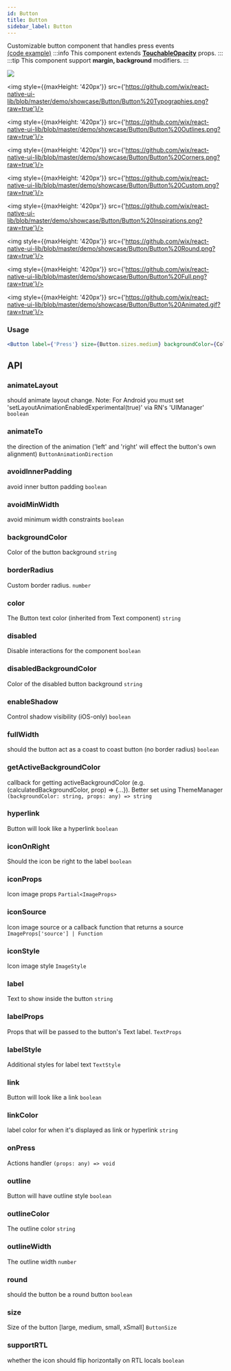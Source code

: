 ```yaml
---
id: Button
title: Button
sidebar_label: Button
---
```


Customizable button component that handles press events  
[(code example)](https://github.com/wix/react-native-ui-lib/blob/master/demo/src/screens/componentScreens/ButtonsScreen.tsx)
:::info
This component extends **[TouchableOpacity](/docs/components/basic/TouchableOpacity)** props.
:::
:::tip
This component support **margin, background** modifiers.
:::
<div style={{display: 'flex', flexDirection: 'row', overflowX: 'auto', maxHeight: '500px', alignItems: 'center'}}><img style={{maxHeight: '420px'}} src={'https://github.com/wix/react-native-ui-lib/blob/master/demo/showcase/Button/Button%20Sizes.png?raw=true'}/>

<img style={{maxHeight: '420px'}} src={'https://github.com/wix/react-native-ui-lib/blob/master/demo/showcase/Button/Button%20Typographies.png?raw=true'}/>

<img style={{maxHeight: '420px'}} src={'https://github.com/wix/react-native-ui-lib/blob/master/demo/showcase/Button/Button%20Outlines.png?raw=true'}/>

<img style={{maxHeight: '420px'}} src={'https://github.com/wix/react-native-ui-lib/blob/master/demo/showcase/Button/Button%20Corners.png?raw=true'}/>

<img style={{maxHeight: '420px'}} src={'https://github.com/wix/react-native-ui-lib/blob/master/demo/showcase/Button/Button%20Custom.png?raw=true'}/>

<img style={{maxHeight: '420px'}} src={'https://github.com/wix/react-native-ui-lib/blob/master/demo/showcase/Button/Button%20Inspirations.png?raw=true'}/>

<img style={{maxHeight: '420px'}} src={'https://github.com/wix/react-native-ui-lib/blob/master/demo/showcase/Button/Button%20Round.png?raw=true'}/>

<img style={{maxHeight: '420px'}} src={'https://github.com/wix/react-native-ui-lib/blob/master/demo/showcase/Button/Button%20Full.png?raw=true'}/>

<img style={{maxHeight: '420px'}} src={'https://github.com/wix/react-native-ui-lib/blob/master/demo/showcase/Button/Button%20Animated.gif?raw=true'}/>

</div>

### Usage
``` jsx live
<Button label={'Press'} size={Button.sizes.medium} backgroundColor={Colors.red30}/>
```
## API
### animateLayout
should animate layout change. Note: For Android you must set 'setLayoutAnimationEnabledExperimental(true)' via RN's 'UIManager'
`boolean ` 

### animateTo
the direction of the animation ('left' and 'right' will effect the button's own alignment)
`ButtonAnimationDirection ` 

### avoidInnerPadding
avoid inner button padding
`boolean ` 

### avoidMinWidth
avoid minimum width constraints
`boolean ` 

### backgroundColor
Color of the button background
`string ` 

### borderRadius
Custom border radius.
`number ` 

### color
The Button text color (inherited from Text component)
`string ` 

### disabled
Disable interactions for the component
`boolean ` 

### disabledBackgroundColor
Color of the disabled button background
`string ` 

### enableShadow
Control shadow visibility (iOS-only)
`boolean ` 

### fullWidth
should the button act as a coast to coast button (no border radius)
`boolean ` 

### getActiveBackgroundColor
callback for getting activeBackgroundColor \(e.g. \(calculatedBackgroundColor, prop) => \{...\})\. Better set using ThemeManager
`(backgroundColor: string, props: any) => string ` 

### hyperlink
Button will look like a hyperlink
`boolean ` 

### iconOnRight
Should the icon be right to the label
`boolean ` 

### iconProps
Icon image props
`Partial<ImageProps> ` 

### iconSource
Icon image source or a callback function that returns a source
`ImageProps['source'] | Function ` 

### iconStyle
Icon image style
`ImageStyle ` 

### label
Text to show inside the button
`string ` 

### labelProps
Props that will be passed to the button's Text label.
`TextProps ` 

### labelStyle
Additional styles for label text
`TextStyle ` 

### link
Button will look like a link
`boolean ` 

### linkColor
label color for when it's displayed as link or hyperlink
`string ` 

### onPress
Actions handler
`(props: any) => void ` 

### outline
Button will have outline style
`boolean ` 

### outlineColor
The outline color
`string ` 

### outlineWidth
The outline width
`number ` 

### round
should the button be a round button
`boolean ` 

### size
Size of the button [large, medium, small, xSmall]
`ButtonSize ` 

### supportRTL
whether the icon should flip horizontally on RTL locals
`boolean ` 


